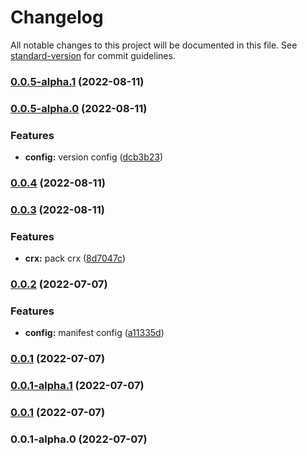 # Changelog

All notable changes to this project will be documented in this file. See [standard-version](https://github.com/conventional-changelog/standard-version) for commit guidelines.

### [0.0.5-alpha.1](https://github.com/singcl/vite-crx-vue-ks/compare/v0.0.5-alpha.0...v0.0.5-alpha.1) (2022-08-11)

### [0.0.5-alpha.0](https://github.com/singcl/vite-crx-vue-ks/compare/v0.0.4...v0.0.5-alpha.0) (2022-08-11)


### Features

* **config:** version config ([dcb3b23](https://github.com/singcl/vite-crx-vue-ks/commit/dcb3b23efd92bd9edcc93a72a9aaed3587659890))

### [0.0.4](https://github.com/singcl/vite-crx-vue-ks/compare/v0.0.3...v0.0.4) (2022-08-11)

### [0.0.3](https://github.com/singcl/vite-crx-vue-ks/compare/v0.0.2...v0.0.3) (2022-08-11)


### Features

* **crx:** pack crx ([8d7047c](https://github.com/singcl/vite-crx-vue-ks/commit/8d7047cf277e48b81312358bc9ca8a236f2e30a7))

### [0.0.2](https://github.com/singcl/vite-crx-vue-ks/compare/v0.0.1-alpha.1...v0.0.2) (2022-07-07)


### Features

* **config:** manifest config ([a11335d](https://github.com/singcl/vite-crx-vue-ks/commit/a11335df8f68bc52f75530102b69e0d6b0f21be4))

### [0.0.1](///compare/v0.0.1-alpha.1...v0.0.1) (2022-07-07)

### [0.0.1-alpha.1](///compare/v0.0.1...v0.0.1-alpha.1) (2022-07-07)

### [0.0.1](///compare/v0.0.1-alpha.0...v0.0.1) (2022-07-07)

### 0.0.1-alpha.0 (2022-07-07)
